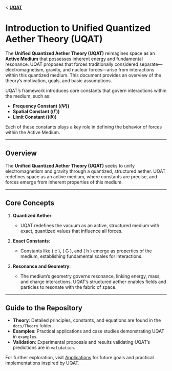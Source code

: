 < **[UQAT](../README.md)**

# Introduction to Unified Quantized Aether Theory (UQAT)

The **Unified Quantized Aether Theory (UQAT)** reimagines space as an **Active Medium** that possesses inherent energy and fundamental resonance. UQAT proposes that forces traditionally considered separate—electromagnetism, gravity, and nuclear forces—arise from interactions within this quantized medium. This document provides an overview of the theory’s motivation, goals, and basic assumptions.

UQAT’s framework introduces core constants that govern interactions within the medium, such as:
- **Frequency Constant ($( \Psi )$)**
- **Spatial Constant ($( \Gamma )$)**
- **Limit Constant ($( \Phi )$)**

Each of these constants plays a key role in defining the behavior of forces within the Active Medium.

---

## Overview

The **Unified Quantized Aether Theory (UQAT)** seeks to unify electromagnetism and gravity through a quantized, structured aether. UQAT redefines space as an active medium, where constants are precise, and forces emerge from inherent properties of this medium.

---
## Core Concepts

1. **Quantized Aether**: 
   - UQAT redefines the vacuum as an active, structured medium with exact, quantized values that influence all forces.

2. **Exact Constants**: 
   - Constants like \( c \), \( G \), and \( h \) emerge as properties of the medium, establishing fundamental scales for interactions.

3. **Resonance and Geometry**: 
   - The medium’s geometry governs resonance, linking energy, mass, and charge interactions. UQAT’s structured aether enables fields and particles to resonate with the fabric of space.

---

## Guide to the Repository

- **Theory**: Detailed principles, constants, and equations are found in the `docs/Theory` folder.
- **Examples**: Practical applications and case studies demonstrating UQAT in `examples`.
- **Validation**: Experimental proposals and results validating UQAT’s predictions are in `validation`.

For further exploration, visit [Applications](examples/Applications.md) for future goals and practical implementations inspired by UQAT.
